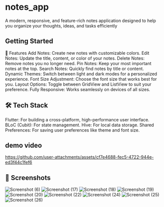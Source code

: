 # notes_app

A modern, responsive, and feature-rich notes application designed to help you organize your thoughts, ideas, and tasks efficiently


## Getting Started

🚀 Features
Add Notes: Create new notes with customizable colors.
Edit Notes: Update the title, content, or color of your notes.
Delete Notes: Remove notes you no longer need.
Pin Notes: Keep your most important notes at the top.
Search Notes: Quickly find notes by title or content.
Dynamic Themes: Switch between light and dark modes for a personalized experience.
Font Size Adjustment: Choose the font size that works best for you.
Layout Options: Toggle between GridView and ListView to suit your preference.
Fully Responsive: Works seamlessly on devices of all sizes.
## 🛠️ Tech Stack
Flutter: For building a cross-platform, high-performance user interface.
BLoC (Cubit): For state management.
Hive: For local data storage.
Shared Preferences: For saving user preferences like theme and font size.
## demo video 


https://github.com/user-attachments/assets/cf7e4688-fec5-4722-944e-ed3f44c1fef6

## 📸 Screenshots

![Screenshot (6)](https://github.com/user-attachments/assets/a3f3dd39-3fab-401a-86ad-86acfa35689c)
![Screenshot (17)](https://github.com/user-attachments/assets/1aa941fb-ca70-42fa-8c00-3ea3e7d37f89)
![Screenshot (18)](https://github.com/user-attachments/assets/4cca6ff8-7f5f-43f8-b87b-8d9f99e74a71)
![Screenshot (19)](https://github.com/user-attachments/assets/80845062-eb76-4e2b-b780-3656dea5150a)
![Screenshot (20)](https://github.com/user-attachments/assets/dc2d7268-f802-4afa-bb8a-54ba114882d4)
![Screenshot (22)](https://github.com/user-attachments/assets/bfeaad08-7f1e-4e61-8793-01180a7da60f)
![Screenshot (24)](https://github.com/user-attachments/assets/3ab7f2b2-9e03-40d0-9698-769d675380d1)
![Screenshot (25)](https://github.com/user-attachments/assets/397511b7-4d91-4bf4-b261-c643c5a9e0c9)
![Screenshot (26)](https://github.com/user-attachments/assets/db252dfd-7812-47af-b7f6-1db663451e6d)
